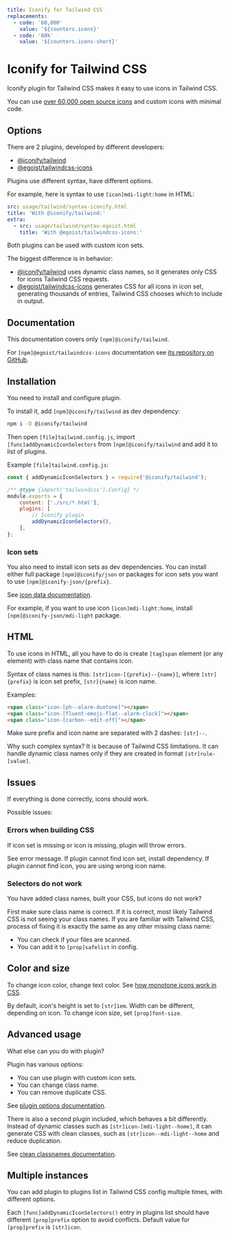 ```yaml
title: Iconify for Tailwind CSS
replacements:
  - code: '60,000'
    value: '${counters.icons}'
  - code: '60k'
    value: '${counters.icons-short}'
```

# Iconify for Tailwind CSS

Iconify plugin for Tailwind CSS makes it easy to use icons in Tailwind CSS.

You can use [over 60,000 open source icons](../../../icons/icon-data.md) and custom icons with minimal code.

## Options

There are 2 plugins, developed by different developers:

- [@iconify/tailwind](https://github.com/iconify/iconify/tree/main/plugins/tailwind)
- [@egoist/tailwindcss-icons](https://github.com/egoist/tailwindcss-icons)

Plugins use different syntax, have different options.

For example, here is syntax to use `[icon]mdi-light:home` in HTML:

```yaml
src: usage/tailwind/syntax-iconify.html
title: 'With @iconify/tailwind:'
extra:
  - src: usage/tailwind/syntax-egoist.html
    title: 'With @egoist/tailwindcss-icons:'
```

Both plugins can be used with custom icon sets.

The biggest difference is in behavior:

- [@iconify/tailwind](https://github.com/iconify/iconify/tree/main/plugins/tailwind) uses dynamic class names, so it generates only CSS for icons Tailwind CSS requests.
- [@egoist/tailwindcss-icons](https://github.com/egoist/tailwindcss-icons) generates CSS for all icons in icon set, generating thousands of entries, Tailwind CSS chooses which to include in output.

## Documentation

This documentation covers only `[npm]@iconify/tailwind`.

For `[npm]@egoist/tailwindcss-icons` documentation see [its repository on GitHub](https://github.com/egoist/tailwindcss-icons).

## Installation

You need to install and configure plugin.

To install it, add `[npm]@iconify/tailwind` as dev dependency:

```sh
npm i -D @iconify/tailwind
```

Then open `[file]tailwind.config.js`, import `[func]addDynamicIconSelectors` from `[npm]@iconify/tailwind` and add it to list of plugins.

Example `[file]tailwind.config.js`:

```js
const { addDynamicIconSelectors } = require('@iconify/tailwind');

/** @type {import('tailwindcss').Config} */
module.exports = {
	content: ['./src/*.html'],
	plugins: [
		// Iconify plugin
		addDynamicIconSelectors(),
	],
};
```

### Icon sets

You also need to install icon sets as dev dependencies. You can install either full package `[npm]@iconify/json` or packages for icon sets you want to use `[npm]@iconify-json/{prefix}`.

See [icon data documentation](../../../icons/icon-data.md).

For example, if you want to use icon `[icon]mdi-light:home`, install `[npm]@iconify-json/mdi-light` package.

## HTML

To use icons in HTML, all you have to do is create `[tag]span` element (or any element) with class name that contains icon.

Syntax of class names is this: `[str]icon-[{prefix}--{name}]`, where `[str]{prefix}` is icon set prefix, `[str]{name}` is icon name.

Examples:

```html
<span class="icon-[ph--alarm-duotone]"></span>
<span class="icon-[fluent-emoji-flat--alarm-clock]"></span>
<span class="icon-[carbon--edit-off]"></span>
```

Make sure prefix and icon name are separated with 2 dashes: `[str]--`.

Why such complex syntax? It is because of Tailwind CSS limitations. It can handle dynamic class names only if they are created in format `[str]rule-[value]`.

## Issues

If everything is done correctly, icons should work.

Possible issues:

### Errors when building CSS

If icon set is missing or icon is missing, plugin will throw errors.

See error message. If plugin cannot find icon set, install dependency. If plugin cannot find icon, you are using wrong icon name.

### Selectors do not work

You have added class names, built your CSS, but icons do not work?

First make sure class name is correct. If it is correct, most likely Tailwind CSS is not seeing your class names. If you are familiar with Tailwind CSS, process of fixing it is exactly the same as any other missing class name:

- You can check if your files are scanned.
- You can add it to `[prop]safelist` in config.

## Color and size

To change icon color, change text color. See [how monotone icons work in CSS](../index.md#monotone).

By default, icon's height is set to `[str]1em`. Width can be different, depending on icon. To change icon size, set `[prop]font-size`.

## Advanced usage

What else can you do with plugin?

Plugin has various options:

- You can use plugin with custom icon sets.
- You can change class name.
- You can remove duplicate CSS.

See [plugin options documentation](./options.md).

There is also a second plugin included, which behaves a bit differently. Instead of dynamic classes such as `[str]icon-[mdi-light--home]`, it can generate CSS with clean classes, such as `[str]icon--mdi-light--home` and reduce duplication.

See [clean classnames documentation](./clean.md).

## Multiple instances

You can add plugin to plugins list in Tailwind CSS config multiple times, with different options.

Each `[func]addDynamicIconSelectors()` entry in plugins list should have different `[prop]prefix` option to avoid conflicts. Default value for `[prop]prefix` is `[str]icon`.
